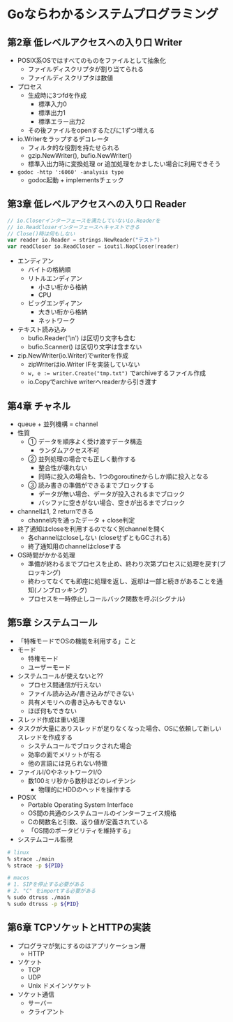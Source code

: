 # Goならわかるシステムプログラミング

## 第2章 低レベルアクセスへの入り口 Writer
- POSIX系OSではすべてのものをファイルとして抽象化
  - ファイルディスクリプタが割り当てられる
  - ファイルディスクリプタは数値
- プロセス
  - 生成時に3つfdを作成
    - 標準入力0
    - 標準出力1
    - 標準エラー出力2
  - その後ファイルをopenするたびに1ずつ増える
- io.Writerをラップするデコレータ
  - フィルタ的な役割を持たせられる
  - gzip.NewWriter(), bufio.NewWriter()
  - 標準入出力時に変換処理 or 追加処理をかましたい場合に利用できそう
- `godoc -http ':6060' -analysis type`
  - godoc起動 + implementsチェック

## 第3章 低レベルアクセスへの入り口 Reader
```go
// io.Closerインターフェースを満たしていないio.Readerを
// io.ReadCloserインターフェースへキャストできる
// Close()時は何もしない
var reader io.Reader = strings.NewReader("テスト")
var readCloser io.ReadCloser = ioutil.NopCloser(reader)
```

- エンディアン
  - バイトの格納順
  - リトルエンディアン
    - 小さい桁から格納
    - CPU
  - ビッグエンディアン
    - 大きい桁から格納
    - ネットワーク
- テキスト読み込み
  - bufio.Reader('\n') は区切り文字も含む
  - bufio.Scanner() は区切り文字は含まない
- zip.NewWriter(io.Writer)でwriterを作成
  - zipWriterはio.Writer IFを実装していない
  - `w, e := writer.Create("tmp.txt")` でarchiveするファイル作成
  - io.Copyでarchive writerへreaderから引き渡す

## 第4章 チャネル
- queue + 並列機構 = channel
- 性質
  - ① データを順序よく受け渡すデータ構造
    - ランダムアクセス不可
  - ② 並列処理の場合でも正しく動作する
    - 整合性が壊れない
    - 同時に投入の場合も、1つのgoroutineからしか順に投入となる
  - ③ 読み書きの準備ができるまでブロックする
    - データが無い場合、データが投入されるまでブロック
    - バッファに空きがない場合、空きが出るまでブロック
- channelは1, 2 returnできる
  - channel内を通ったデータ + close判定
- 終了通知はcloseを利用するのでなく別channelを開く
  - 各channelはcloseしない (closeせずともGCされる)
  - 終了通知用のchannelはcloseする
- OS時間がかかる処理
  - 準備が終わるまでプロセスを止め、終わり次第プロセスに処理を戻す(ブロッキング)
  - 終わってなくても即座に処理を返し、返却は一部と続きがあることを通知(ノンブロッキング)
  - プロセスを一時停止しコールバック関数を呼ぶ(シグナル)

## 第5章 システムコール
- 「特権モードでOSの機能を利用する」こと
- モード
  - 特権モード
  - ユーザーモード
- システムコールが使えないと??
  - プロセス間通信が行えない
  - ファイル読み込み/書き込みができない
  - 共有メモリへの書き込みもできない
  - ほぼ何もできない
- スレッド作成は重い処理
- タスクが大量にありスレッドが足りなくなった場合、OSに依頼して新しいスレッドを作成する
  - システムコールでブロックされた場合
  - 効率の面でメリットが有る
  - 他の言語には見られない特徴
- ファイルI/OやネットワークI/O
  - 数100ミリ秒から数秒ほどのレイテンシ
    - 物理的にHDDのヘッドを操作する
- POSIX
  - Portable Operating System Interface
  - OS間の共通のシステムコールのインターフェイス規格
  - Cの関数名と引数、返り値が定義されている
  - 「OS間のポータビリティを維持する」
- システムコール監視
```sh
# linux
% strace ./main
% strace -p ${PID}

# macos
# 1. SIPを停止する必要がある
# 2. "C" をimportする必要がある
% sudo dtruss ./main
% sudo dtruss -p ${PID}
```

## 第6章 TCPソケットとHTTPの実装
- プログラマが気にするのはアプリケーション層
  - HTTP
- ソケット
  - TCP
  - UDP
  - Unix ドメインソケット
- ソケット通信
  - サーバー
  - クライアント